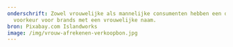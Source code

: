 ```yaml
---
onderschrift: Zowel vrouwelijke als mannelijke consumenten hebben een duidelijke
  voorkeur voor brands met een vrouwelijke naam.
bron: Pixabay.com Islandworks
image: /img/vrouw-afrekenen-verkoopbon.jpg
---
```

